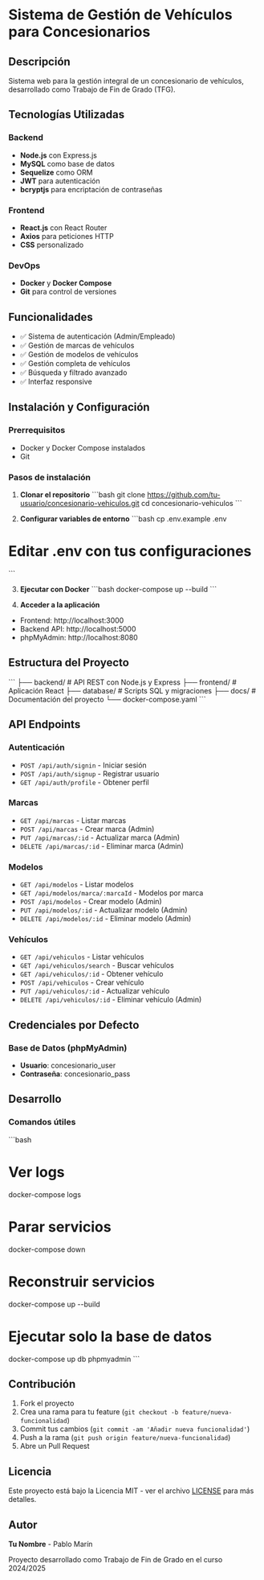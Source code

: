 # Sistema de Gestión de Vehículos para Concesionarios

## Descripción
Sistema web para la gestión integral de un concesionario de vehículos, desarrollado como Trabajo de Fin de Grado (TFG).

## Tecnologías Utilizadas

### Backend
- **Node.js** con Express.js
- **MySQL** como base de datos
- **Sequelize** como ORM
- **JWT** para autenticación
- **bcryptjs** para encriptación de contraseñas

### Frontend
- **React.js** con React Router
- **Axios** para peticiones HTTP
- **CSS** personalizado

### DevOps
- **Docker** y **Docker Compose**
- **Git** para control de versiones

## Funcionalidades

- ✅ Sistema de autenticación (Admin/Empleado)
- ✅ Gestión de marcas de vehículos
- ✅ Gestión de modelos de vehículos
- ✅ Gestión completa de vehículos
- ✅ Búsqueda y filtrado avanzado
- ✅ Interfaz responsive

## Instalación y Configuración

### Prerrequisitos
- Docker y Docker Compose instalados
- Git

### Pasos de instalación

1. **Clonar el repositorio**
\`\`\`bash
git clone https://github.com/tu-usuario/concesionario-vehiculos.git
cd concesionario-vehiculos
\`\`\`

2. **Configurar variables de entorno**
\`\`\`bash
cp .env.example .env
# Editar .env con tus configuraciones
\`\`\`

3. **Ejecutar con Docker**
\`\`\`bash
docker-compose up --build
\`\`\`

4. **Acceder a la aplicación**
- Frontend: http://localhost:3000
- Backend API: http://localhost:5000
- phpMyAdmin: http://localhost:8080

## Estructura del Proyecto

\`\`\`
├── backend/          # API REST con Node.js y Express
├── frontend/         # Aplicación React
├── database/         # Scripts SQL y migraciones
├── docs/            # Documentación del proyecto
└── docker-compose.yaml
\`\`\`

## API Endpoints

### Autenticación
- `POST /api/auth/signin` - Iniciar sesión
- `POST /api/auth/signup` - Registrar usuario
- `GET /api/auth/profile` - Obtener perfil

### Marcas
- `GET /api/marcas` - Listar marcas
- `POST /api/marcas` - Crear marca (Admin)
- `PUT /api/marcas/:id` - Actualizar marca (Admin)
- `DELETE /api/marcas/:id` - Eliminar marca (Admin)

### Modelos
- `GET /api/modelos` - Listar modelos
- `GET /api/modelos/marca/:marcaId` - Modelos por marca
- `POST /api/modelos` - Crear modelo (Admin)
- `PUT /api/modelos/:id` - Actualizar modelo (Admin)
- `DELETE /api/modelos/:id` - Eliminar modelo (Admin)

### Vehículos
- `GET /api/vehiculos` - Listar vehículos
- `GET /api/vehiculos/search` - Buscar vehículos
- `GET /api/vehiculos/:id` - Obtener vehículo
- `POST /api/vehiculos` - Crear vehículo
- `PUT /api/vehiculos/:id` - Actualizar vehículo
- `DELETE /api/vehiculos/:id` - Eliminar vehículo (Admin)

## Credenciales por Defecto

### Base de Datos (phpMyAdmin)
- **Usuario**: concesionario_user
- **Contraseña**: concesionario_pass

## Desarrollo

### Comandos útiles
\`\`\`bash
# Ver logs
docker-compose logs

# Parar servicios
docker-compose down

# Reconstruir servicios
docker-compose up --build

# Ejecutar solo la base de datos
docker-compose up db phpmyadmin
\`\`\`

## Contribución

1. Fork el proyecto
2. Crea una rama para tu feature (`git checkout -b feature/nueva-funcionalidad`)
3. Commit tus cambios (`git commit -am 'Añadir nueva funcionalidad'`)
4. Push a la rama (`git push origin feature/nueva-funcionalidad`)
5. Abre un Pull Request

## Licencia

Este proyecto está bajo la Licencia MIT - ver el archivo [LICENSE](LICENSE) para más detalles.

## Autor

**Tu Nombre** - Pablo Marín

Proyecto desarrollado como Trabajo de Fin de Grado en el curso 2024/2025
